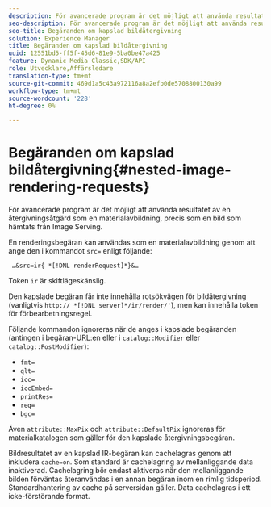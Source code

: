 ```yaml
---
description: För avancerade program är det möjligt att använda resultatet av en återgivningsåtgärd som en materialavbildning, precis som en bild som hämtats från Image Serving.
seo-description: För avancerade program är det möjligt att använda resultatet av en återgivningsåtgärd som en materialavbildning, precis som en bild som hämtats från Image Serving.
seo-title: Begäranden om kapslad bildåtergivning
solution: Experience Manager
title: Begäranden om kapslad bildåtergivning
uuid: 12551bd5-ff5f-45d6-81e9-5ba0be47a425
feature: Dynamic Media Classic,SDK/API
role: Utvecklare,Affärsledare
translation-type: tm+mt
source-git-commit: 469d1a5c43a972116a8a2efb0de5708800130a99
workflow-type: tm+mt
source-wordcount: '228'
ht-degree: 0%

---
```



# Begäranden om kapslad bildåtergivning{#nested-image-rendering-requests}

För avancerade program är det möjligt att använda resultatet av en återgivningsåtgärd som en materialavbildning, precis som en bild som hämtats från Image Serving.

En renderingsbegäran kan användas som en materialavbildning genom att ange den i kommandot `src=` enligt följande:

` …&src=ir{ *[!DNL renderRequest]*}&…`

Token `ir` är skiftlägeskänslig.

Den kapslade begäran får inte innehålla rotsökvägen för bildåtergivning (vanligtvis `http:// *[!DNL server]*/ir/render/'`), men kan innehålla token för förbearbetningsregel.

Följande kommandon ignoreras när de anges i kapslade begäranden (antingen i begäran-URL:en eller i `catalog::Modifier` eller `catalog::PostModifier`):

* `fmt=`
* `qlt=`
* `icc=`
* `iccEmbed=`
* `printRes=`
* `req=`
* `bgc=`

Även `attribute::MaxPix` och `attribute::DefaultPix` ignoreras för materialkatalogen som gäller för den kapslade återgivningsbegäran.

Bildresultatet av en kapslad IR-begäran kan cachelagras genom att inkludera `cache=on`. Som standard är cachelagring av mellanliggande data inaktiverad. Cachelagring bör endast aktiveras när den mellanliggande bilden förväntas återanvändas i en annan begäran inom en rimlig tidsperiod. Standardhantering av cache på serversidan gäller. Data cachelagras i ett icke-förstörande format.
